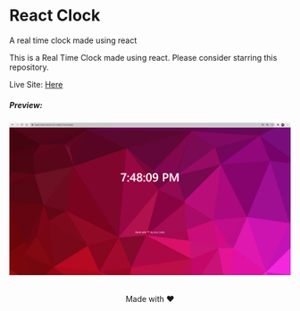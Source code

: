 # React Clock
A real time clock made using react
<p> This is a Real Time Clock made using react. Please consider starring this repository.</p>
Live Site: <a href="https://react-clock-vercel-iron-coder12.vercel.app/">Here</a>

##### Preview:

<img src="https://github.com/iron-coder12/React-Clock/blob/master/Capture.PNG?raw=true">

<br />
<br />

<p align="center">
  Made with ❤
